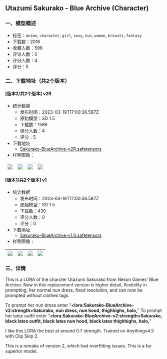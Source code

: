 ## Utazumi Sakurako - Blue Archive (Character)
### 一、模型概述

- 标签：`anime`, `character`, `girl`, `sexy`, `nun`, `woman`, `breasts`, `fantasy`
- 下载数：2016
- 收藏人数：596
- 评论人数：0
- 评分人数：4
- 评分：5

### 二、下载地址（共2个版本）

#### [版本2/共2个版本] v2R

- 统计数据
  - 发布时间：2023-03-19T17:00:36.587Z
  - 原始模型：SD 1.5
  - 下载数：1586
  - 评分人数：4
  - 评分：5
- 下载地址
  - [Sakurako-BlueArchive-v2R.safetensors](https://civitai.com/api/download/models/25771)
- 样例图像：

| <img src="https://image.civitai.com/xG1nkqKTMzGDvpLrqFT7WA/90fe43a3-612e-4118-bbe7-8ce270cc7200/width=450/283288.jpeg" /> | <img src="https://image.civitai.com/xG1nkqKTMzGDvpLrqFT7WA/6b6fb1a1-ad54-4fc4-aa46-5687c1c8ca00/width=450/283287.jpeg" /> | <img src="https://image.civitai.com/xG1nkqKTMzGDvpLrqFT7WA/d1e5aee7-c354-4d7a-eea2-85ff06541a00/width=450/283286.jpeg" /> | <img src="https://image.civitai.com/xG1nkqKTMzGDvpLrqFT7WA/8fcf259a-851b-4ab9-0d1e-37ae38265c00/width=450/283285.jpeg" /> |
| ---- | ---- | ---- | ---- |

#### [版本1/共2个版本] v1

- 统计数据
  - 发布时间：2023-03-19T17:00:36.587Z
  - 原始模型：SD 1.5
  - 下载数：430
  - 评分人数：0
  - 评分：0
- 下载地址
  - [Sakurako-BlueArchive-v1.0.safetensors](https://civitai.com/api/download/models/14205)
- 样例图像：

| <img src="https://image.civitai.com/xG1nkqKTMzGDvpLrqFT7WA/191fe3e7-a093-4d3b-4424-2854ea073d00/width=450/138241.jpeg" /> | <img src="https://image.civitai.com/xG1nkqKTMzGDvpLrqFT7WA/f73b1e74-d4f9-45ea-9856-24fcb354c800/width=450/138238.jpeg" /> | <img src="https://image.civitai.com/xG1nkqKTMzGDvpLrqFT7WA/9231f734-d011-44b0-3269-68882fc89e00/width=450/138240.jpeg" /> | <img src="https://image.civitai.com/xG1nkqKTMzGDvpLrqFT7WA/98e2a47a-a51b-497b-b2b9-d91519eb4400/width=450/138239.jpeg" /> |
| ---- | ---- | ---- | ---- |


### 三、详情
<p>This is a LORA of the charcter Utazumi Sakurako from Nexon Games' Blue Archive. New in this replacement version is higher detail, flexibility in prompting, her normal nun dress, fixed resolution, and can now be prompted without clothes tags.</p><p>To prompt her nun dress enter "<strong>&lt;lora:Sakurako-BlueArchive-v2:strength&gt;Sakurako, nun dress, nun hood, thighhighs, halo,</strong>" To prompt her latex outfit enter "<strong>&lt;lora:Sakurako-BlueArchive-v2:strength&gt;Sakurako, black latex outfit, black latex nun hood, black latex thighhighs, halo,</strong>"</p><p>I like this LORA the best at around 0.7 strength. Trained on Anythingv4.5 with Clip Skip 2.</p><p>This is a remake of version 2, which had overfitting issues. This is a far superior model.</p>